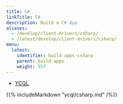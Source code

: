 ```yaml
---
title: C#
linkTitle: C#
description: Build a C# App
aliases:
  - /develop/client-drivers/csharp/
  - /latest/develop/client-drivers/csharp/
menu:
  latest:
    identifier: build-apps-csharp
    parent: build-apps
    weight: 557
---
```


<ul class="nav nav-tabs nav-tabs-yb">
  <li>
    <a href="#ycql" class="nav-link active" id="ycql-tab" data-toggle="tab" role="tab" aria-controls="ycql" aria-selected="true">
      <i class="icon-cassandra" aria-hidden="true"></i>
      YCQL
    </a>
  </li>
</ul>

<div class="tab-content">
  <div id="ycql" class="tab-pane fade show active" role="tabpanel" aria-labelledby="ycql-tab">
    {{% includeMarkdown "ycql/csharp.md" /%}}
  </div>
</div>
